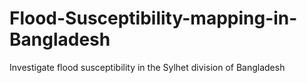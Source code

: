 # Flood-Susceptibility-mapping-in-Bangladesh
 Investigate flood susceptibility in the Sylhet division of Bangladesh
